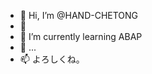 - 👋 Hi, I’m @HAND-CHETONG
- 👀 
- 🌱 I’m currently learning ABAP
- 💞️  ...
- 📫 よろしくね。

<!---
HAND-CHETONG/HAND-CHETONG is a ✨ special ✨ repository because its `README.md` (this file) appears on your GitHub profile.
You can click the Preview link to take a look at your changes.
--->
